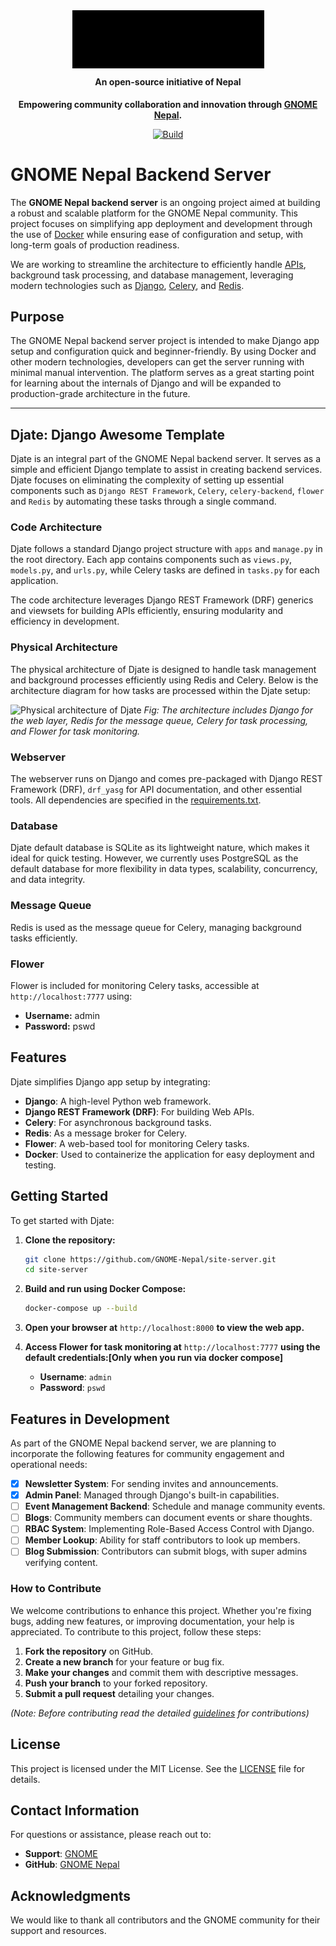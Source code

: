 <div align="center" style="position: relative;">
  <img style="background-color: transparent; filter: brightness(0) contrast(100);" src="assets\GNOMENepal.png" />
  <h4 style="margin-top: 10px;">An open-source initiative of Nepal</h2>
</div>

<p align="center">
  <strong>
  Empowering community collaboration and innovation through <a href="https://nepal.gnome.org/">GNOME Nepal</a>.
  </strong>
</p>

<p align="center">
  <a href="https://github.com/GNOME-Nepal/site-server/actions"><img
    src="https://github.com/GNOME-Nepal/site-server/workflows/GNOME%20server%20CI%20workflow/badge.svg?branch=main"
    alt="Build"
  /></a>
</p>

#

# GNOME Nepal Backend Server

The **GNOME Nepal backend server** is an ongoing project aimed at building a robust and scalable platform for the GNOME Nepal community. This project focuses on simplifying app deployment and development through the use of [Docker](https://docs.docker.com/?_gl=1*1yac3bs*_gcl_au*NzU3MzU0MDMwLjE3Mjk0ODUyMTU.*_ga*NDEwNzYxNDg0LjE3MjI3NjE3NTA.*_ga_XJWPQMJYHQ*MTcyOTQ4NTIxNS40LjEuMTcyOTQ4NTIxNy41OC4wLjA.) while ensuring ease of configuration and setup, with long-term goals of production readiness.

We are working to streamline the architecture to efficiently handle [APIs](https://swagger.io/docs/), background task processing, and database management, leveraging modern technologies such as [Django](https://docs.djangoproject.com/en/5.1/), [Celery](https://docs.celeryq.dev/en/stable/index.html), and [Redis](https://docs.djangoproject.com/en/5.1/topics/cache/).

## Purpose

The GNOME Nepal backend server project is intended to make Django app setup and configuration quick and beginner-friendly. By using Docker and other modern technologies, developers can get the server running with minimal manual intervention. The platform serves as a great starting point for learning about the internals of Django and will be expanded to production-grade architecture in the future.

---

## Djate: Django Awesome Template

Djate is an integral part of the GNOME Nepal backend server. It serves as a simple and efficient Django template to assist in creating backend services. Djate focuses on eliminating the complexity of setting up essential components such as `Django REST Framework`, `Celery`, `celery-backend`, `flower` and `Redis` by automating these tasks through a single command.

### Code Architecture

Djate follows a standard Django project structure with `apps` and `manage.py` in the root directory. Each app contains components such as `views.py`, `models.py`, and `urls.py`, while Celery tasks are defined in `tasks.py` for each application.

The code architecture leverages Django REST Framework (DRF) generics and viewsets for building APIs efficiently, ensuring modularity and efficiency in development.


### Physical Architecture

The physical architecture of Djate is designed to handle task management and background processes efficiently using Redis and Celery. Below is the architecture diagram for how tasks are processed within the Djate setup:

![Physical architecture of Djate](https://github.com/Sailesh-Singh/site-server/raw/main/assets/physical_architecture.jpg)
*Fig: The architecture includes Django for the web layer, Redis for the message queue, Celery for task processing, and Flower for task monitoring.*

### Webserver

The webserver runs on Django and comes pre-packaged with Django REST Framework (DRF), `drf_yasg` for API documentation, and other essential tools. All dependencies are specified in the [requirements.txt](https://github.com/GNOME-Nepal/site-server/blob/main/requirements.txt).

### Database

Djate default database is SQLite as its lightweight nature, which makes it ideal for quick testing. However, we currently uses PostgreSQL as the default database for more flexibility in data types, scalability, concurrency, and data integrity.

### Message Queue

Redis is used as the message queue for Celery, managing background tasks efficiently.

### Flower

Flower is included for monitoring Celery tasks, accessible at `http://localhost:7777` using:

- **Username:** admin
- **Password:** pswd

## Features

Djate simplifies Django app setup by integrating:

- **Django**: A high-level Python web framework.
- **Django REST Framework (DRF)**: For building Web APIs.
- **Celery**: For asynchronous background tasks.
- **Redis**: As a message broker for Celery.
- **Flower**: A web-based tool for monitoring Celery tasks.
- **Docker**: Used to containerize the application for easy deployment and testing.


## Getting Started

To get started with Djate:

1. **Clone the repository:**

   ```bash
   git clone https://github.com/GNOME-Nepal/site-server.git
   cd site-server
   ```

2. **Build and run using Docker Compose:**

   ```bash
   docker-compose up --build
   ```

3. **Open your browser at** `http://localhost:8000` **to view the web app.**

4. **Access Flower for task monitoring at** `http://localhost:7777` **using the default credentials:[Only when you run via docker compose]**
   - **Username**: `admin`
   - **Password**: `pswd`


## Features in Development

As part of the GNOME Nepal backend server, we are planning to incorporate the following features for community engagement and operational needs:

- [x] **Newsletter System**: For sending invites and announcements.
- [x] **Admin Panel**: Managed through Django's built-in capabilities.
- [ ] **Event Management Backend**: Schedule and manage community events.
- [ ] **Blogs**: Community members can document events or share thoughts.
- [ ] **RBAC System**: Implementing Role-Based Access Control with Django.
- [ ] **Member Lookup**: Ability for staff contributors to look up members.
- [ ] **Blog Submission**: Contributors can submit blogs, with super admins verifying content.

### How to Contribute
We welcome contributions to enhance this project. Whether you're fixing bugs, adding new features, or improving documentation, your help is appreciated.
To contribute to this project, follow these steps:

1. **Fork the repository** on GitHub.
2. **Create a new branch** for your feature or bug fix.
3. **Make your changes** and commit them with descriptive messages.
4. **Push your branch** to your forked repository.
5. **Submit a pull request** detailing your changes.

*(Note: Before contributing read the detailed [guidelines](CONTRIBUTING.md) for contributions)*


## License

This project is licensed under the MIT License. See the [LICENSE](https://github.com/GNOME-Nepal/site-server/blob/main/LICENSE) file for details.

## Contact Information

For questions or assistance, please reach out to:

- **Support**: [GNOME](https://github.com/GNOME-Nepal/site-server/issues/new/choose)
- **GitHub**: [GNOME Nepal](https://github.com/GNOME-Nepal)

## Acknowledgments

We would like to thank all contributors and the GNOME community for their support and resources.
